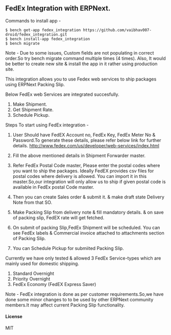 ## FedEx Integration with ERPNext.

Commands to install app -

```
$ bench get-app fedex_integration https://github.com/vaibhav007-droid/fedex_integration.git
$ bench install-app fedex_integration
$ bench migrate

```
Note - Due to some issues, Custom fields are not populating in correct order.So try bench migrate command multiple times (4 times). Also, It would be better to create new site & install the app in it rather using production site.


This integration allows you to use Fedex web services to ship packages using ERPNext Packing Slip.

Below FedEx web Services are integrated succesfully.

1. Make Shipment.
2. Get Shipment Rate.
3. Schedule Pickup.


Steps To start using FedEx integration - 


1. User Should have FedEX Account no, FedEx Key, FedEx Meter No & Password.To generate these details, please refer below link for further details.
http://www.fedex.com/us/developer/web-services/index.html

2. Fill the above mentioned details in Shipment Forwarder master.

3. Refer FedEx Postal Code master, Please enter the postal codes where you want to ship the packages.
Ideally FedEX provides csv files for postal codes where delivery is allowed. You can import it in this master.So,our integration will only allow us to ship if given postal code is available in FedEx postal Code master.

4. Then you can create Sales order & submit it. & make draft state Delivery Note from that SO.

5. Make Packing Slip from delivery note & fill mandatory details. & on save of packing slip, FedEX rate will get fetched.

6. On submit of packing Slip,FedEx Shipment will be scheduled. You can see FedEx labels & Commercial invoice attached to attachments section of Packing Slip.

7. You can Schedule Pickup for submiited Packing Slip. 


Currently we have only tested & allowed 3 FedEx Service-types which are mainly used for domestic shipping.

1. Standard Overnight
2. Priority Overnight
3. FedEx Economy (FedEX Express Saver) 




Note - FedEx integration is done as per customer requirements.So,we have done some minor changes to to be used by other ERPNext community members.It may affect current Packing Slip functionality.


#### License

MIT
